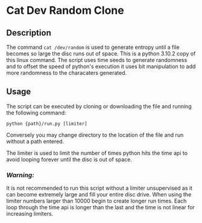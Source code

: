 # Cat Dev Random Clone

## Description
The command `cat /dev/random` is used to generate entropy until a file becomes so large the disc runs out of space. This is a python 3.10.2 copy of this linux command. The script uses time seeds to generate randomness and to offset the speed of python's execution it uses bit manipulation to add more randomness to the characaters generated.

## Usage
The script can be executed by cloning or downloading the file and running the following command:

`python {path}/run.py [limiter]`

Conversely you may change directory to the location of the file and run without a path entered.

The limiter is used to limit the number of times python hits the time api to avoid looping forever until the disc is out of space.

### *Warning:*
It is not recommended to run this script without a limiter unsupervised as it can become extremely large and fill your entire disc drive. When using the limiter numbers larger than 10000 begin to create longer run times. Each loop through the time api is longer than the last and the time is not linear for increasing limiters.
